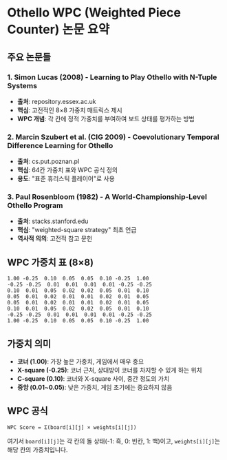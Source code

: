 # Othello WPC (Weighted Piece Counter) 논문 요약

## 주요 논문들

### 1. Simon Lucas (2008) - Learning to Play Othello with N-Tuple Systems
- **출처**: repository.essex.ac.uk
- **핵심**: 고전적인 8×8 가중치 매트릭스 제시
- **WPC 개념**: 각 칸에 정적 가중치를 부여하여 보드 상태를 평가하는 방법

### 2. Marcin Szubert et al. (CIG 2009) - Coevolutionary Temporal Difference Learning for Othello
- **출처**: cs.put.poznan.pl
- **핵심**: 64칸 가중치 표와 WPC 공식 정의
- **용도**: "표준 휴리스틱 플레이어"로 사용

### 3. Paul Rosenbloom (1982) - A World-Championship-Level Othello Program
- **출처**: stacks.stanford.edu
- **핵심**: "weighted-square strategy" 최초 언급
- **역사적 의의**: 고전적 참고 문헌

## WPC 가중치 표 (8×8)

```
1.00 -0.25  0.10  0.05  0.05  0.10 -0.25  1.00
-0.25 -0.25  0.01  0.01  0.01  0.01 -0.25 -0.25
0.10  0.01  0.05  0.02  0.02  0.05  0.01  0.10
0.05  0.01  0.02  0.01  0.01  0.02  0.01  0.05
0.05  0.01  0.02  0.01  0.01  0.02  0.01  0.05
0.10  0.01  0.05  0.02  0.02  0.05  0.01  0.10
-0.25 -0.25  0.01  0.01  0.01  0.01 -0.25 -0.25
1.00 -0.25  0.10  0.05  0.05  0.10 -0.25  1.00
```

## 가중치 의미

- **코너 (1.00)**: 가장 높은 가중치, 게임에서 매우 중요
- **X-square (-0.25)**: 코너 근처, 상대방이 코너를 차지할 수 있게 하는 위치
- **C-square (0.10)**: 코너와 X-square 사이, 중간 정도의 가치
- **중앙 (0.01~0.05)**: 낮은 가중치, 게임 초기에는 중요하지 않음

## WPC 공식

```
WPC Score = Σ(board[i][j] × weights[i][j])
```

여기서 `board[i][j]`는 각 칸의 돌 상태(-1: 흑, 0: 빈칸, 1: 백)이고, `weights[i][j]`는 해당 칸의 가중치입니다.
